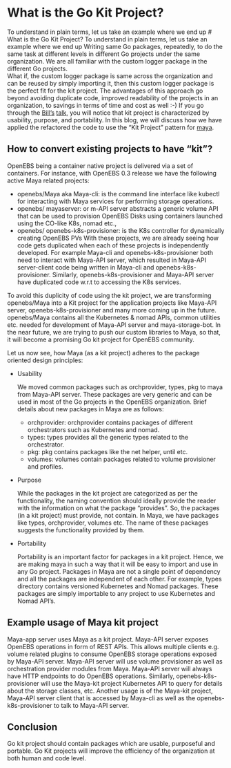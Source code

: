 # What is the Go Kit Project?
To understand in plain terms, let us take an example where we end up # What is the Go Kit Project?
To understand in plain terms, let us take an example where we end up Writing same Go packages, repeatedly, to do the same task at different levels in different Go projects under the same organization. We are all familiar with the custom logger package in the different Go projects.   
What if, the custom logger package is same across the organization and can be reused by simply importing it, then this custom logger package is the perfect fit for the kit project. The advantages of this approach go beyond avoiding duplicate code, improved readability of the projects in an organization, to savings in terms of time and cost as well :-)
If you go through the [Bill’s](https://twitter.com/goinggodotnet) [talk](https://youtu.be/spKM5CyBwJA?list=PLFjrjdmBd0CoclkJ_JdBET5fzz4u0SELZ), you will notice that kit project is characterized by usability, purpose, and portability. In this blog, we will discuss how we have applied the refactored the code to use the “Kit Project” pattern for [maya](https://github.com/openebs/maya).

## How to convert existing projects to have “kit”?
OpenEBS being a container native project is delivered via a set of containers. For instance, with OpenEBS 0.3 release we have the following active Maya related projects:

* openebs/Maya aka Maya-cli: is the command line interface like kubectl for interacting with Maya services for performing storage operations.
* openebs/ mayaserver: or m-API server abstracts a generic volume API that can be used to provision OpenEBS Disks using containers launched using the CO-like K8s, nomad etc.,
* openebs/ openebs-k8s-provisioner: is the K8s controller for dynamically creating OpenEBS PVs
With these projects, we are already seeing how code gets duplicated when each of these projects is independently developed. For example Maya-cli and openebs-k8s-provisioner both need to interact with Maya-API server, which resulted in Maya-API server-client code being written in Maya-cli and openebs-k8s-provisioner. Similarly, openebs-k8s-provisioner and Maya-API server have duplicated code w.r.t to accessing the K8s services.

To avoid this duplicity of code using the kit project, we are transforming openebs/Maya into a Kit project for the application projects like Maya-API server, openebs-k8s-provisioner and many more coming up in the future. openebs/Maya contains all the Kubernetes & nomad APIs, common utilities etc. needed for development of Maya-API server and maya-storage-bot. In the near future, we are trying to push our custom libraries to Maya, so that, it will become a promising Go kit project for OpenEBS community.

Let us now see, how Maya (as a kit project) adheres to the package oriented design principles:

- Usability

    We moved common packages such as orchprovider, types, pkg to maya from Maya-API server. These packages are very generic and can be used in most of the Go projects in the OpenEBS organization. Brief details about new packages in Maya are as follows:
   * orchprovider: orchprovider contains packages of different orchestrators such as Kubernetes and nomad.
   *  types: types provides all the generic types related to the orchestrator.
   *  pkg: pkg contains packages like the net helper, until etc.
   *  volumes: volumes contain packages related to volume provisioner and profiles.

- Purpose

    While the packages in the kit project are categorized as per the functionality, the naming convention should ideally provide the reader with the information on what the package “provides”. So, the packages (in a kit project) must provide, not contain. In Maya, we have packages like types, orchprovider, volumes etc. The name of these packages suggests the functionality provided by them.

- Portability

    Portability is an important factor for packages in a kit project. Hence, we are making maya in such a way that it will be easy to import and use in any Go project. Packages in Maya are not a single point of dependency and all the packages are independent of each other. For example, types directory contains versioned Kubernetes and Nomad packages. These packages are simply importable to any project to use Kubernetes and Nomad API’s.

## Example usage of Maya kit project
Maya-app server uses Maya as a kit project. Maya-API server exposes OpenEBS operations in form of REST APIs. This allows multiple clients e.g. volume related plugins to consume OpenEBS storage operations exposed by Maya-API server. Maya-API server will use volume provisioner as well as orchestration provider modules from Maya. Maya-API server will always have HTTP endpoints to do OpenEBS operations.
Similarly, openebs-k8s-provisioner will use the Maya-kit project Kubernetes API to query for details about the storage classes, etc.
Another usage is of the Maya-kit project, Maya-API server client that is accessed by Maya-cli as well as the openebs-k8s-provisioner to talk to Maya-API server.

## Conclusion
Go kit project should contain packages which are usable, purposeful and portable. Go Kit projects will improve the efficiency of the organization at both human and code level.

